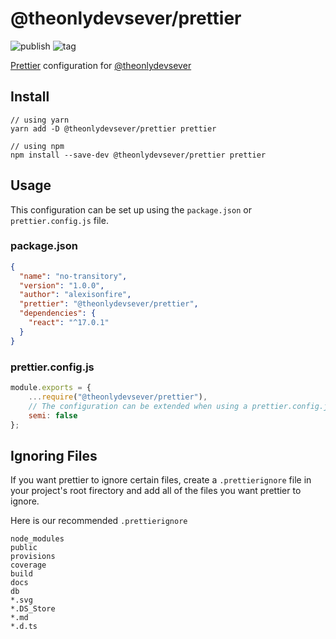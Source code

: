# @theonlydevsever/prettier

![publish](https://github.com/theonlydevsever/prettier/actions/workflows/publish.yml/badge.svg)
![tag](https://github.com/theonlydevsever/prettier/actions/workflows/tag.yml/badge.svg)

[Prettier](https://prettier.io/) configuration for [@theonlydevsever](https://github.com/theonlydevsever)

## Install

```
// using yarn
yarn add -D @theonlydevsever/prettier prettier

// using npm
npm install --save-dev @theonlydevsever/prettier prettier
```

## Usage

This configuration can be set up using the `package.json` or `prettier.config.js` file.  

### package.json
```json
{
  "name": "no-transitory",
  "version": "1.0.0",
  "author": "alexisonfire",
  "prettier": "@theonlydevsever/prettier",
  "dependencies": {
    "react": "^17.0.1"
  }
}
```

### prettier.config.js
```js
module.exports = {
    ...require("@theonlydevsever/prettier"),
    // The configuration can be extended when using a prettier.config.js file
    semi: false
};
```

## Ignoring Files
If you want prettier to ignore certain files, create a `.prettierignore` file in your project's root firectory and add all of the files you want prettier to ignore.  

Here is our recommended `.prettierignore` 

```
node_modules
public
provisions
coverage
build
docs
db
*.svg
*.DS_Store
*.md
*.d.ts
```